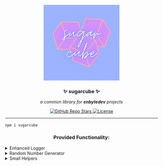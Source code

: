 <p align="center">
  <a><img src="https://raw.githubusercontent.com/enbytedev/sugarcube/main/ICON.png" width="250" height="250" /></a>

  <h3 align="center">✨ sugarcube ✨</h3>
 <p align="center"><i>a common library for <b>enbytedev</b> projects</i></p>
</p>
  <p align="center">
    <a href="https://github.com/enbytedev/sugarcube">
      <img alt="GitHub Repo Stars" src="https://img.shields.io/github/stars/enbytedev/sugarcube?style=for-the-badge">
    </a>
    <a href="https://github.com/enbytedev/sugarcube/blob/main/LICENSE">
      <img alt="License" src="https://img.shields.io/github/license/enbytedev/sugarcube?style=for-the-badge&color=AA4A44" />
    </a>
  <hr>
</p>

```
npm i sugarcube
```

<h3 align="center">Provided Functionality:</h3>

<details>
  <summary>
    Enhanced Logger
  </summary>
  
Code
```js
import sugarcube from 'sugarcube';
const log = sugarcube.logger;

log.info('This line is on the info level...\n Plus multi-line\n and stuff...');
log.warn("warning... something's a bit off!");
log.error("Yeah that's not good!");
```
Produces
<p align="center"><a><img src="https://i.imgur.com/WU8VTiA.png" width="600" height="140" /></a></p>
  
</details>

<details>
  <summary>
    Random Number Generator
  </summary>
  
Code
```js
import sugarcube from 'sugarcube';

console.log(sugarcube.misc.rnum(2));
console.log(sugarcube.misc.rnum(3));
console.log(sugarcube.misc.rnum(4));
console.log(sugarcube.misc.rnum(5));
console.log(sugarcube.misc.rnum(5));
console.log(sugarcube.misc.rnum(5));
console.log(sugarcube.misc.rnum(5));
```
Produces
```
21
409
7962
96551
71170
88556
26146
```
</details>

<details>
  <summary>
    Small Helpers
  </summary>
  
  <b>fileExists</b>: Returns boolean on whether file exists.
  <br>Example: `sugarcube.fsutils.fileExists('./index.js')`
  <br><b>jsonValue</b>: Takes all arguments after the JSON file path to return a value.
  <br>Example: `sugarcube.fsutils.jsonValue('./package.json', 'scripts', 'test')`
</details>